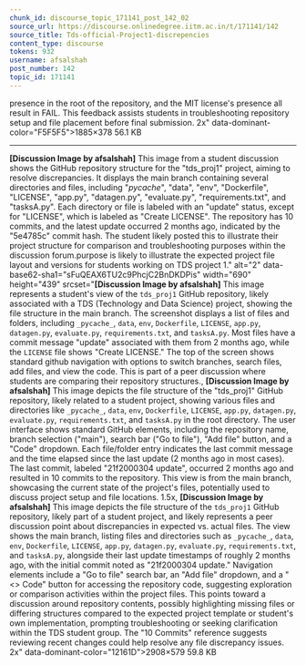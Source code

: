 ```yaml
---
chunk_id: discourse_topic_171141_post_142_02
source_url: https://discourse.onlinedegree.iitm.ac.in/t/171141/142
source_title: Tds-official-Project1-discrepencies
content_type: discourse
tokens: 932
username: afsalshah
post_number: 142
topic_id: 171141
---
```


 presence in the root of the repository, and the MIT license's presence all result in FAIL. This feedback assists students in troubleshooting repository setup and file placement before final submission. 2x" data-dominant-color="F5F5F5">1885×378 56.1 KB

---

**[Discussion Image by afsalshah]** This image from a student discussion shows the GitHub repository structure for the "tds_proj1" project, aiming to resolve discrepancies. It displays the main branch containing several directories and files, including "_pycache_", "data", "env", "Dockerfile", "LICENSE", "app.py", "datagen.py", "evaluate.py", "requirements.txt", and "tasksA.py". Each directory or file is labeled with an "update" status, except for "LICENSE", which is labeled as "Create LICENSE". The repository has 10 commits, and the latest update occurred 2 months ago, indicated by the "5e4785c" commit hash. The student likely posted this to illustrate their project structure for comparison and troubleshooting purposes within the discussion forum.purpose is likely to illustrate the expected project file layout and versions for students working on TDS project 1." alt="2" data-base62-sha1="sFuQEAX6TU2c9PhcjC2BnDKDPis" width="690" height="439" srcset="**[Discussion Image by afsalshah]** This image represents a student's view of the `tds_proj1` GitHub repository, likely associated with a TDS (Technology and Data Science) project, showing the file structure in the main branch. The screenshot displays a list of files and folders, including `_pycache_`, `data`, `env`, `Dockerfile`, `LICENSE`, `app.py`, `datagen.py`, `evaluate.py`, `requirements.txt`, and `tasksA.py`. Most files have a commit message "update" associated with them from 2 months ago, while the `LICENSE` file shows "Create LICENSE." The top of the screen shows standard github navigation with options to switch branches, search files, add files, and view the code. This is part of a peer discussion where students are comparing their repository structures., **[Discussion Image by afsalshah]** This image depicts the file structure of the "tds_proj1" GitHub repository, likely related to a student project, showing various files and directories like `_pycache_`, `data`, `env`, `Dockerfile`, `LICENSE`, `app.py`, `datagen.py`, `evaluate.py`, `requirements.txt`, and `tasksA.py` in the root directory. The user interface shows standard GitHub elements, including the repository name, branch selection ("main"), search bar ("Go to file"), "Add file" button, and a "Code" dropdown. Each file/folder entry indicates the last commit message and the time elapsed since the last update (2 months ago in most cases). The last commit, labeled "21f2000304 update", occurred 2 months ago and resulted in 10 commits to the repository. This view is from the main branch, showcasing the current state of the project's files, potentially used to discuss project setup and file locations. 1.5x, **[Discussion Image by afsalshah]** This image depicts the file structure of the `tds_proj1` GitHub repository, likely part of a student project, and likely represents a peer discussion point about discrepancies in expected vs. actual files. The view shows the main branch, listing files and directories such as `_pycache_`, `data`, `env`, `Dockerfile`, `LICENSE`, `app.py`, `datagen.py`, `evaluate.py`, `requirements.txt`, and `tasksA.py`, alongside their last update timestamps of roughly 2 months ago, with the initial commit noted as "21f2000304 update." Navigation elements include a "Go to file" search bar, an "Add file" dropdown, and a "<> Code" button for accessing the repository code, suggesting exploration or comparison activities within the project files. This points toward a discussion around repository contents, possibly highlighting missing files or differing structures compared to the expected project template or student's own implementation, prompting troubleshooting or seeking clarification within the TDS student group. The "10 Commits" reference suggests reviewing recent changes could help resolve any file discrepancy issues. 2x" data-dominant-color="12161D">2908×579 59.8 KB
